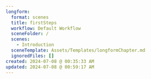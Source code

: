 ```yaml
---
longform:
  format: scenes
  title: firstSteps
  workflow: Default Workflow
  sceneFolder: /
  scenes:
    - Introduction
  sceneTemplate: Assets/Templates/longformChapter.md
  ignoredFiles: []
created: 2024-07-08 @ 00:35:33 AM
updated: 2024-07-08 @ 00:59:17 AM
---
```

